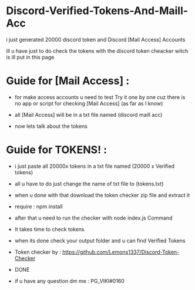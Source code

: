 
# Discord-Verified-Tokens-And-Maill-Acc

i just generated 20000 discord token and Discord [Mail Access] Accounts

ill u have just to do check the tokens with the discord token cheacker witch is ill put in this page

# Guide for [Mail Access] : 

* for make access accounts u need to test Try it one by one cuz there is no app or script for checking [Mail Access]  (as far as I know) 

* all [Mail Access] will be in a txt file named (discord maill acc)

* now lets talk about the tokens 

#  Guide for TOKENS! :

* i just paste all 20000x tokens in a txt file named (20000 x Verified tokens)

* all u have to do just change the name of txt file to (tokens.txt)

* when u done with that download the token checker zip file and extract it 

* require : npm install

* after that u need to run the checker with node index.js Command

* It takes time to check tokens

* when its done check your output folder and u can find Verified Tokens

* Token checker by : https://github.com/Lemons1337/Discord-Token-Checker

* DONE

* if u have any question dm me : PG_VIKI#0160
